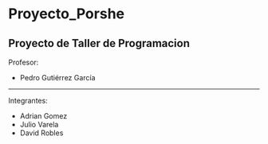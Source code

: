 # Proyecto_Porshe
## Proyecto de Taller de Programacion

Profesor:
* Pedro Gutiérrez García

---

Integrantes:
* Adrian Gomez
* Julio Varela
* David Robles
